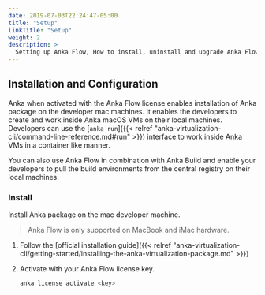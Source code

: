 ```yaml
---
date: 2019-07-03T22:24:47-05:00
title: "Setup"
linkTitle: "Setup"
weight: 2
description: >
  Setting up Anka Flow, How to install, uninstall and upgrade Anka Flow.
---
```

## Installation and Configuration

Anka when activated with the Anka Flow license enables installation of Anka package on the developer mac machines. It enables the developers to create and work inside Anka macOS VMs on their local machines. Developers can use the [`anka run`]({{< relref "anka-virtualization-cli/command-line-reference.md#run" >}}) interface to work inside Anka VMs in a container like manner.  

You can also use Anka Flow in combination with Anka Build and enable your developers to pull the build environments from the central registry on their local machines.

### Install

Install Anka package on the mac developer machine.

> Anka Flow is only supported on MacBook and iMac hardware.  

1. Follow the [official installation guide]({{< relref "anka-virtualization-cli/getting-started/installing-the-anka-virtualization-package.md" >}})

2. Activate with your Anka Flow license key.

    ```bash
    anka license activate <key>
    ```